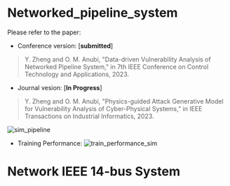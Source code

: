 # Networked_pipeline_system

Please refer to the paper:
- Conference version: [**submitted**]
> Y. Zheng and O. M. Anubi, "Data-driven Vulnerability Analysis of Networked Pipeline System," in 7th IEEE Conference on Control Technology and Applications, 2023.

- Journal vesion: [**In Progress**]
> Y. Zheng and O. M. Anubi, "Physics-guided Attack Generative Model for Vulnerability Analysis of Cyber-Physical Systems," in IEEE Transactions on Industrial Informatics, 2023.

![sim_pipeline](https://user-images.githubusercontent.com/36635562/218852849-8d399a35-7403-458d-813f-08d657ff8c37.png)

- Training Performance:
![train_performance_sim](https://user-images.githubusercontent.com/36635562/218855290-446ccb8f-cd04-4f6e-a66f-2d0b0bc61248.png)

# Network IEEE 14-bus System

